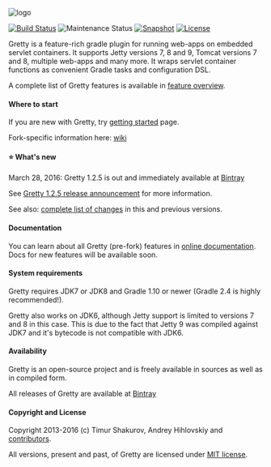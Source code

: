 ![logo](http://akhikhl.github.io/gretty/media/gretty_logo_1.x.png "gretty logo")

[![Build Status](http://img.shields.io/travis/saladinkzn/gretty.svg)](https://travis-ci.org/saladinkzn/gretty)
![Maintenance Status](http://img.shields.io/maintenance/yes/2016.svg)
[![Snapshot](http://img.shields.io/badge/current-1.2.5--SNAPSHOT-47b31f.svg)](https://github.com/saladinkzn/gretty/tree/master)
[![License](http://img.shields.io/badge/license-MIT-47b31f.svg)](#copyright-and-license)

Gretty is a feature-rich gradle plugin for running web-apps on embedded servlet containers.
It supports Jetty versions 7, 8 and 9, Tomcat versions 7 and 8, multiple web-apps and many more.
It wraps servlet container functions as convenient Gradle tasks and configuration DSL.

A complete list of Gretty features is available in [feature overview](http://akhikhl.github.io/gretty-doc/Feature-overview.html).

#### Where to start

If you are new with Gretty, try [getting started](http://akhikhl.github.io/gretty-doc/Getting-started.html) page.

Fork-specific information here: [wiki](https://github.com/saladinkzn/gretty/wiki)

#### :star: What's new

March 28, 2016: Gretty 1.2.5 is out and immediately available at [Bintray](http://bintray.com/saladinkzn/maven/gretty-fork/view)

See [Gretty 1.2.5 release announcement](RELEASE.md#gretty-125-release-announcement) for more information.

See also: [complete list of changes](changes.md) in this and previous versions.

#### Documentation

You can learn about all Gretty (pre-fork) features in [online documentation](http://akhikhl.github.io/gretty-doc/).
Docs for new features will be available soon.

#### System requirements

Gretty requires JDK7 or JDK8 and Gradle 1.10 or newer (Gradle 2.4 is highly recommended!).

Gretty also works on JDK6, although Jetty support is limited to versions 7 and 8 in this case. This is due to the fact that Jetty 9 was compiled against JDK7 and it's bytecode is not compatible with JDK6.

#### Availability

Gretty is an open-source project and is freely available in sources as well as in compiled form.

All releases of Gretty are available at [Bintray](https://bintray.com/saladinkzn/maven/gretty-fork/view)

#### Copyright and License

Copyright 2013-2016 (c) Timur Shakurov, Andrey Hihlovskiy and [contributors](CONTRIBUTORS).

All versions, present and past, of Gretty are licensed under [MIT license](LICENSE).
